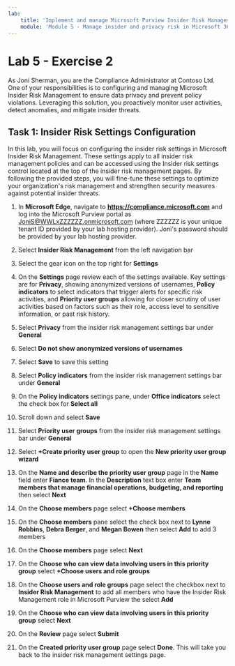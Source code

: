 ```yaml
---
lab:
    title: 'Implement and manage Microsoft Purview Insider Risk Management'
    module: 'Module 5 - Manage insider and privacy risk in Microsoft 365'
---
```


# Lab 5 - Exercise 2

As Joni Sherman, you are the Compliance Administrator at Contoso Ltd. One of your responsibilities is to configuring and managing Microsoft Insider Risk Management to ensure data privacy and prevent policy violations. Leveraging this solution, you proactively monitor user activities, detect anomalies, and mitigate insider threats. 

## Task 1: Insider Risk Settings Configuration

In this lab, you will focus on configuring the insider risk settings in Microsoft Insider Risk Management. These settings apply to all insider risk management policies and can be accessed using the Insider risk settings control located at the top of the insider risk management pages. By following the provided steps, you will fine-tune these settings to optimize your organization's risk management and strengthen security measures against potential insider threats.

1. In **Microsoft Edge**, navigate to **https://compliance.microsoft.com** and log into the Microsoft Purview portal as JoniS@WWLxZZZZZZ.onmicrosoft.com (where ZZZZZZ is your unique tenant ID provided by your lab hosting provider). Joni's password should be provided by your lab hosting provider.

1. Select **Insider Risk Management** from the left navigation bar

1. Select the gear icon on the top right for **Settings**

1. On the **Settings** page review each of the settings available. Key settings are for **Privacy**, showing anonymized versions of usernames, **Policy indicators** to select indicators that trigger alerts for specific risk activities, and **Priority user groups** allowing for closer scrutiny of user activities based on factors such as their role, access level to sensitive information, or past risk history.

1. Select **Privacy** from the insider risk management settings bar under **General**

1. Select **Do not show anonymized versions of usernames**

1. Select **Save** to save this setting

1. Select **Policy indicators** from the insider risk management settings bar under **General**

1. On the **Policy indicators** settings pane, under **Office indicators** select the check box for **Select all**

1. Scroll down and select **Save**

1. Select **Priority user groups** from the insider risk management settings bar under **General**

1. Select **+Create priority user group** to open the **New priority user group wizard**

1. On the **Name and describe the priority user group** page in the **Name** field enter **Fiance team**. In the **Description** text box enter **Team members that manage financial operations, budgeting, and reporting** then select **Next**

1. On the **Choose members** page select **+Choose members**

1. On the **Choose members** pane select the check box next to **Lynne Robbins**, **Debra Berger**, and **Megan Bowen** then select **Add** to add 3 members

1. On the **Choose members** page select **Next**

1. On the **Choose who can view data involving users in this priority group** select **+Choose users and role groups**

1. On the **Choose users and role groups** page select the checkbox next to **Insider Risk Management** to add all members who have the Insider Risk Management role in Microsoft Purview the select **Add**

1. On the **Choose who can view data involving users in this priority group** select **Next**

1. On the **Review** page select **Submit**

1. On the **Created priority user group** page select **Done**. This will take you back to the insider risk management settings page.